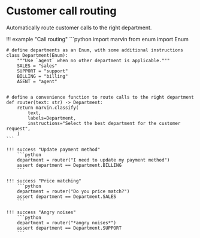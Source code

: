 # Customer call routing

Automatically route customer calls to the right department.

!!! example "Call routing"
    ```python
    import marvin
    from enum import Enum

    # define departments as an Enum, with some additional instructions
    class Department(Enum):
        """Use `agent` when no other department is applicable."""
        SALES = "sales"
        SUPPORT = "support"
        BILLING = "billing"
        AGENT = "agent"


    # define a convenience function to route calls to the right department
    def router(text: str) -> Department:
        return marvin.classify(
            text,
            labels=Department,
            instructions="Select the best department for the customer request",
        )
    ```

    !!! success "Update payment method"
        ```python
        department = router("I need to update my payment method")
        assert department == Department.BILLING
        ```

    !!! success "Price matching"
        ```python
        department = router("Do you price match?")
        assert department == Department.SALES
        ```

    !!! success "Angry noises"
        ```python
        department = router("*angry noises*")
        assert department == Department.SUPPORT
        ```